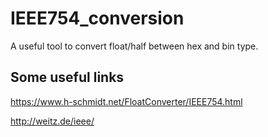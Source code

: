# IEEE754_conversion

A useful tool to convert float/half between hex and bin type.

## Some useful links

https://www.h-schmidt.net/FloatConverter/IEEE754.html

http://weitz.de/ieee/
